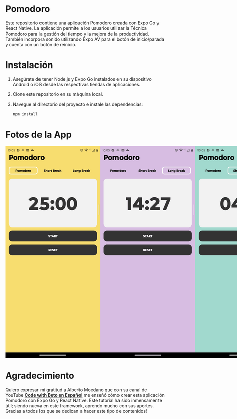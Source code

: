 # Pomodoro
Este repositorio contiene una aplicación Pomodoro creada con Expo Go y React Native. La aplicación permite a los usuarios utilizar la Técnica Pomodoro para la gestión del tiempo y la mejora de la productividad. También incorpora sonido utilizando Expo AV para el botón de inicio/parada y cuenta con un botón de reinicio.

# Instalación
1. Asegúrate de tener Node.js y Expo Go instalados en su dispositivo Android o iOS desde las respectivas tiendas de aplicaciones.

2. Clone este repositorio en su máquina local.

3. Navegue al directorio del proyecto e instale las dependencias:

   ```bash
   npm install
   ```

# Fotos de la App
<div style="display: flex; justify-content: space-between;">
<img src="./pomodoro3.png" alt="Captura de pantalla de la App Pomodoro" width="300"  />
<img src="./pomodoro1.png" alt="Captura de pantalla de la App Pomodoro" width="300"  />
<img src="./pomodoro2.png" alt="Captura de pantalla de la App Pomodoro" width="300"  />
</div>

# Agradecimiento
Quiero expresar mi gratitud a Alberto Moedano que con su canal de YouTube [**Code with Beto en Español**](https://www.youtube.com/@codewithbeto1) me enseñó cómo crear esta aplicación Pomodoro con Expo Go y React Native. Este tutorial ha sido inmensamente útil; siendo nueva en este framework, aprendo mucho con sus aportes. Gracias a todos los que se dedican a hacer este tipo de contenidos!
